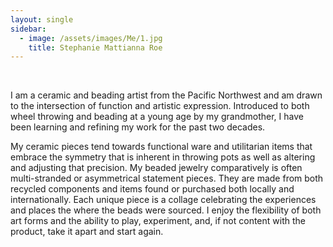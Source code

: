 ```yaml
---
layout: single
sidebar:
  - image: /assets/images/Me/1.jpg
    title: Stephanie Mattianna Roe
---
```


&nbsp;

I am a ceramic and beading artist from the Pacific Northwest and am drawn to the intersection of function and artistic expression.  Introduced to both wheel throwing and beading at a young age by my grandmother, I have been learning and refining my work for the past two decades.  


My ceramic pieces tend towards functional ware and utilitarian items that embrace the symmetry that is inherent in throwing pots as well as altering and adjusting that precision.  My beaded jewelry comparatively is often multi-stranded or asymmetrical statement pieces.  They are made from both recycled components and items found or purchased both locally and internationally.  Each unique piece is a collage celebrating the experiences and places the where the beads were sourced.  I enjoy the flexibility of both art forms and the ability to play, experiment, and, if not content with the product, take it apart and start again.  